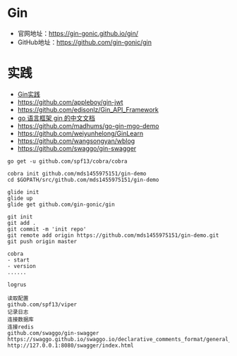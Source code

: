 # Gin
- 官网地址：https://gin-gonic.github.io/gin/
- GitHub地址：https://github.com/gin-gonic/gin


# 实践
- [Gin实践](https://github.com/EDDYCJY/go-gin-example)
- https://github.com/appleboy/gin-jwt
- https://github.com/edisonlz/Gin_API_Framework
- [go 语言框架 gin 的中文文档](https://github.com/skybebe/gin-doc-cn)
- https://github.com/madhums/go-gin-mgo-demo
- https://github.com/weiyunhelong/GinLearn
- https://github.com/wangsongyan/wblog
- https://github.com/swaggo/gin-swagger

```
go get -u github.com/spf13/cobra/cobra

cobra init github.com/mds1455975151/gin-demo
cd $GOPATH/src/github.com/mds1455975151/gin-demo

glide init
glide up
glide get github.com/gin-gonic/gin

git init
git add .
git commit -m 'init repo'
git remote add origin https://github.com/mds1455975151/gin-demo.git
git push origin master

cobra
- start
- version
......

logrus

读取配置
github.com/spf13/viper
记录日志
连接数据库
连接redis
github.com/swaggo/gin-swagger
https://swaggo.github.io/swaggo.io/declarative_comments_format/general_api_info.html
http://127.0.0.1:8080/swagger/index.html
```
